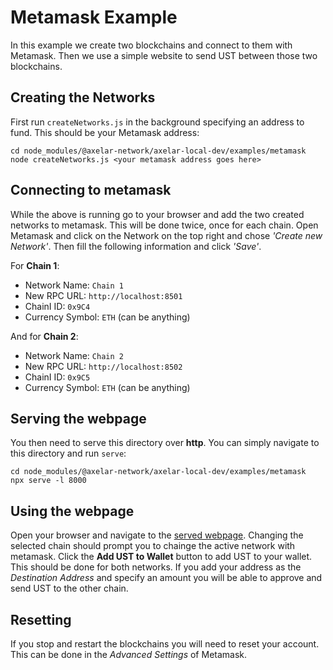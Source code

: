 # Metamask Example
In this example we create two blockchains and connect to them with Metamask. Then we use a simple website to send UST between those two blockchains.

## Creating the Networks 
First run `createNetworks.js` in the background specifying an address to fund. This should be your Metamask address:
```
cd node_modules/@axelar-network/axelar-local-dev/examples/metamask
node createNetworks.js <your metamask address goes here>
```

## Connecting to metamask
While the above is running go to your browser and add the two created networks to metamask. This will be done twice, once for each chain. Open Metamask and click on the Network on the top right and chose *'Create new Network'*. Then fill the following information and click *'Save'*.

For **Chain 1**:
- Network Name: `Chain 1`
- New RPC URL: `http://localhost:8501`
- ChainI ID: `0x9C4`
- Currency Symbol: `ETH` (can be anything)

And for **Chain 2**:
- Network Name: `Chain 2`
- New RPC URL: `http://localhost:8502`
- ChainI ID: `0x9C5`
- Currency Symbol: `ETH` (can be anything)

## Serving the webpage
You then need to serve this directory over **http**. You can simply navigate to this directory and run `serve`:
```
cd node_modules/@axelar-network/axelar-local-dev/examples/metamask
npx serve -l 8000
```

## Using the webpage
Open your browser and navigate to the [served webpage](http://localhost:8000). Changing the selected chain should prompt you to chainge the active network with metamask. Click the **Add UST to Wallet** button to add UST to your wallet. This should be done for both networks. If you add your address as the *Destination Address* and specify an amount you will be able to approve and send UST to the other chain.

## Resetting
If you stop and restart the blockchains you will need to reset your account. This can be done in the *Advanced Settings* of Metamask.


